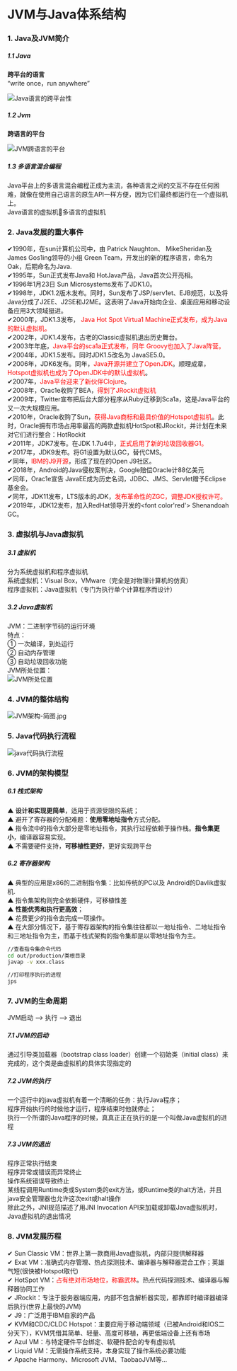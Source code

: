 # JVM与Java体系结构


### 1. Java及JVM简介

##### 1.1 Java
**跨平台的语言**  
“write once，run anywhere”  

![Java语言的跨平台性](./jvm_pic/第01章_Java语言的跨平台性.jpg ':size=75%')  

##### 1.2 Jvm
**跨语言的平台**  

![JVM跨语言的平台](./jvm_pic/第01章_JVM跨语言的平台.jpg ':size=75%')  

##### 1.3 多语言混合编程

Java平台上的多语言混合编程正成为主流，各种语言之间的交互不存在任何困难，就像在使用自己语言的原生API一样方便，因为它们最终都运行在一个虚拟机上。  
Java语言的虚拟机多语言的虚拟机  

### 2. Java发展的重大事件

✔1990年，在sun计算机公司中，由 Patrick Naughton、 MikeSheridan及James Gos1ing领导的小组 Green Team，开发出的新的程序语言，命名为Oak，后期命名为Java.  
✔1995年，Sun正式发布Java和 HotJava产品，Java首次公开亮相。  
✔1996年1月23日 Sun Microsystems发布了JDK1.0。  
✔1998年，JDK1.2版木发布。同时，Sun发布了JSP/serv1et、EJB规范，以及将Java分成了J2EE、J2SE和J2ME。这表明了Java开始向企业、桌面应用和移动设备应用3大领域挺进。  
✔2000年，JDK1.3发布，<font color='red'> Java Hot Spot Virtua1 Machine正式发布，成为Java的默认虚拟机。</font>  
✔2002年，JDK1.4发布，古老的Classic虚拟机退出历史舞台。  
✔2003年年底，<font color='red'>Java平台的sca1a正式发布，同年 Groovy也加入了Java阵营。</font>  
✔2004年，JDK1.5发布。同时JDK1.5改名为 JavaSE5.0。  
✔2006年，JDK6发布。同年，<font color='red'>Java开源并建立了OpenJDK</font>。顺理成章，<font color='red'>Hotspot虚拟机也成为了OpenJDK中的默认虚拟机</font>。  
✔2007年，<font color='red'>Java平台迎来了新伙伴Clojure</font>。  
✔2008年，Orac1e收购了BEA，<font color='red'>得到了JRockit虚拟机</font>  
✔2009年，Twitter宣布把后台大部分程序从Ruby迁移到Sca1a，这是Java平台的又一次大规模应用。  
✔2010年，Oracle收购了Sun，<font color='red'>获得Java商标和最具价值的Hotspot虚拟机</font>。此时，Oracle拥有市场占用率最高的两款虚拟机HotSpot和JRockit，并计划在未来对它们进行整合：HotRockit  
✔2011年，JDK7发布。在JDK 1.7u4中，<font color='red'>正式启用了新的垃圾回收器G1。</font>  
✔2017年，JDK9发布。将G1设置为默认GC，替代CMS。  
✔同年，<font color='red'>IBM的J9开源</font>，形成了现在的Open J9社区。  
✔2018年，Android的Java侵权案判决，Google赔偿Oracle计88亿美元  
✔同年，Orac1e宣告 JavaEE成为历史名词，JDBC、JMS、Servlet赠予Eclipse基金会。  
✔同年，JDK11发布，LTS版本的JDK，<font color='red'>发布革命性的ZGC，调整JDK授权许可。</font>  
✔2019年，JDK12发布，加入RedHat领导开发的<font color'red'> Shenandoah GC。</font>  

### 3. 虚拟机与Java虚拟机

##### 3.1 虚拟机
分为系统虚拟机和程序虚拟机  
系统虚拟机：Visual Box，VMware（完全是对物理计算机的仿真）  
程序虚拟机：Java虚拟机（专门为执行单个计算程序而设计）  

##### 3.2 Java虚拟机
JVM：二进制字节码的运行环境  
特点：  
① 一次编译，到处运行  
② 自动内存管理  
③ 自动垃圾回收功能  
JVM所处位置：  
![JVM所处位置](./jvm_pic/第01章_JVM所处位置.jpg ':size=50%')  

### 4. JVM的整体结构

![JVM架构-简图.jpg](./jvm_pic/第02章_JVM架构-简图.jpg ':szie=100%')

### 5. Java代码执行流程

![java代码执行流程](./jvm_pic/第01章.java代码执行流程.png ':size=75%')

### 6. JVM的架构模型

##### 6.1 栈式架构
▲ **设计和实现更简单**，适用于资源受限的系统；  
▲ 避开了寄存器的分配难题：**使用零地址指令**方式分配。  
▲ 指令流中的指令大部分是零地址指令，其执行过程依赖于操作栈。**指令集更小**，编译器容易实现。  
▲ 不需要硬件支持，**可移植性更好**，更好实现跨平台  

##### 6.2 寄存器架构
▲ 典型的应用是x86的二进制指令集：比如传统的PC以及 Android的Davlik虚拟机.  
▲ 指令集架构则完全依赖硬件，可移植性差  
▲ **性能优秀和执行更高效**；  
▲ 花费更少的指令去完成一项操作。  
▲ 在大部分情况下，基于寄存器架构的指令集往往都以一地址指令、二地址指令和三地址指令为主，而基于栈式架构的指令集却是以零地址指令为主。  

``` bash
//查看指令集命令代码
cd out/production/类根目录
javap -v xxx.class

//打印程序执行的进程
jps
```

### 7. JVM的生命周期
JVM启动 --> 执行 --> 退出  

##### 7.1 JVM的启动
通过引导类加载器（bootstrap class loader）创建一个初始类（initial class）来完成的，这个类是由虚拟机的具体实现指定的  

##### 7.2 JVM的执行
一个运行中的java虚拟机有着一个清晰的任务：执行Java程序；  
程序开始执行的时候他才运行，程序结束时他就停止；  
执行一个所谓的Java程序的时候，真真正正在执行的是一个叫做Java虚拟机的进程  

##### 7.3 JVM的退出
程序正常执行结束  
程序异常或错误而异常终止  
操作系统错误导致终止  
某线程调用Runtime类或System类的exit方法，或Runtime类的halt方法，并且java安全管理器也允许这次exit或halt操作  
除此之外，JNI规范描述了用JNI Invocation API来加载或卸载Java虚拟机时，Java虚拟机的退出情况  

### 8. JVM发展历程

✔ Sun Classic VM：世界上第一款商用Java虚拟机，内部只提供解释器  
✔ Exat VM：准确式内存管理、热点探测技术、编译器与解释器混合工作；英雄气短(很快被Hotspot取代)  
✔ HotSpot VM：<font color='red'>占有绝对市场地位，称霸武林</font>。热点代码探测技术、编译器与解释器协同工作  
✔ JRockit：专注于服务器端应用，内部不包含解析器实现，都靠即时编译器编译后执行(世界上最快的JVM)  
✔ J9：广泛用于IBM自家的产品  
✔ KVM和CDC/CLDC Hotspot：主要应用于移动端领域（已被Android和IOS二分天下），KVM凭借其简单、轻量、高度可移植，再更低端设备上还有市场  
✔ Azul VM：与特定硬件平台绑定、软硬件配合的专有虚拟机  
✔ Liquid VM：无需操作系统支持，本身实现了操作系统必要功能  
✔ Apache Harmony、Microsoft JVM、TaobaoJVM等...  






